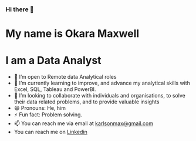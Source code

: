 ### Hi there 👋

# My name is Okara Maxwell
# I am a Data Analyst

- 🔭 I’m open to Remote data Analytical roles
- 🌱 I’m currently learning to improve, and advance my analytical skills with Excel, SQL, Tableau and PowerBI.
- 👯 I’m looking to collaborate with individuals and organisations, to solve their data related problems, and to provide valuable insights
- 😄 Pronouns: He, him
- ⚡ Fun fact: Problem solving.
- 📫 You can reach me via email at karlsonmax@gmail.com
- You can reach me on [Linkedin](https://www.linkedin.com/in/okara-maxwell-516ba8304?trk=contact-info)
